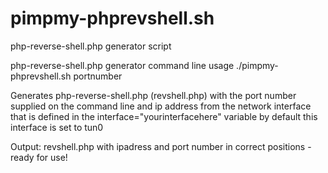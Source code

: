 # pimpmy-phprevshell.sh
 php-reverse-shell.php generator script

 php-reverse-shell.php generator
 command line usage ./pimpmy-phprevshell.sh portnumber

 Generates php-reverse-shell.php (revshell.php) with the port number supplied
 on the command line and ip address from the network interface that is defined in the 
 interface="yourinterfacehere" variable  by default this interface is set to tun0

 Output: revshell.php with ipadress and port number in correct positions - ready for use!
